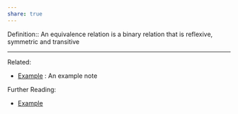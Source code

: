 ```yaml
---
share: true
---
```



Definition:: An equivalence relation is a binary relation that is reflexive, symmetric and transitive


---
Related:
- [Example](./Example.md) : An example note

Further Reading:
- [Example](./Example.md)
